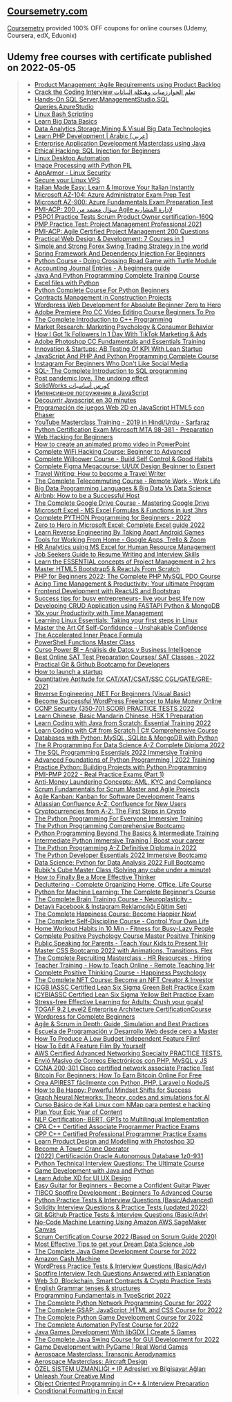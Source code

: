 
## [**Coursemetry.com**](https://coursemetry.com/)

[Coursemetry](https://coursemetry.com/) provided 100% OFF coupons for online courses (Udemy, Coursera, edX, Eduonix)

## **Udemy free courses with certificate published on 2022-05-05**
> * [Product Management :Agile Requirements using Product Backlog](https://coursemetry.com/product-management-agile-requirements-using-product-backlog/?target=_blank)
> * [Crack the Coding Interview  تعلم الخوارزميات وهيكلة البيانات](https://coursemetry.com/crack-the-coding-interview-%d8%aa%d8%b9%d9%84%d9%85-%d8%a7%d9%84%d8%ae%d9%88%d8%a7%d8%b1%d8%b2%d9%85%d9%8a%d8%a7%d8%aa-%d9%88%d9%87%d9%8a%d9%83%d9%84%d8%a9-%d8%a7%d9%84%d8%a8%d9%8a%d8%a7%d9%86%d8%a7/)
> * [Hands-On SQL Server,ManagementStudio,SQL Queries,AzureStudio](https://coursemetry.com/hands-on-sql-servermanagementstudiosql-queriesazurestudio/)
> * [Linux  Bash Scripting](https://coursemetry.com/linux-bash-scripting/)
> * [Learn Big Data Basics](https://coursemetry.com/learn-big-data-basics/)
> * [Data Analytics,Storage,Mining & Visual Big Data Technologies](https://coursemetry.com/data-analyticsstoragemining-visual-big-data-technologies/)
> * [Learn PHP Development | Arabic [عربي]](https://coursemetry.com/learn-php-development-arabic-%d8%b9%d8%b1%d8%a8%d9%8a/)
> * [Enterprise Application Development Masterclass using Java](https://coursemetry.com/enterprise-application-development-masterclass-using-java/)
> * [Ethical Hacking: SQL Injection for Beginners](https://coursemetry.com/ethical-hacking-sql-injection-for-beginners/)
> * [Linux Desktop Automation](https://coursemetry.com/linux-desktop-automation/)
> * [Image Processing with Python PIL](https://coursemetry.com/image-processing-with-python-pil/)
> * [AppArmor - Linux Security](https://coursemetry.com/apparmor-linux-security/)
> * [Secure your Linux VPS](https://coursemetry.com/secure-your-linux-vps/)
> * [Italian Made Easy: Learn & Improve Your Italian Instantly](https://coursemetry.com/italian-made-easy-learn-improve-your-italian-instantly/)
> * [Microsoft AZ-104: Azure Administrator Exam Prep Test](https://coursemetry.com/microsoft-az-104-azure-administrator-exam-prep-test/)
> * [Microsoft AZ-900: Azure Fundamentals Exam Preparation Test](https://coursemetry.com/microsoft-az-900-azure-fundamentals-exam-preparation-test/)
> * [PMI-ACP: 200 سؤال معتمد من Agile لإدارة المشاريع](https://coursemetry.com/pmi-acp-200-%d8%b3%d8%a4%d8%a7%d9%84-%d9%85%d8%b9%d8%aa%d9%85%d8%af-%d9%85%d9%86-agile-%d9%84%d8%a5%d8%af%d8%a7%d8%b1%d8%a9-%d8%a7%d9%84%d9%85%d8%b4%d8%a7%d8%b1%d9%8a%d8%b9/)
> * [PSPO1 Practice Tests Scrum Product Owner certification-160Q](https://coursemetry.com/pspo1-practice-tests-scrum-product-owner-certification-160q/)
> * [PMP Practice Test: Project Management Professional 2021](https://coursemetry.com/pmp-practice-test-project-management-professional-2021/)
> * [PMI-ACP: Agile Certified Project Management 200 Questions](https://coursemetry.com/pmi-acp-agile-certified-project-management-200-questions/)
> * [Practical Web Design & Development: 7 Courses in 1](https://coursemetry.com/practical-web-design-development-7-courses-in-1/)
> * [Simple and Strong Forex Swing Trading Strategy in the world](https://coursemetry.com/simple-and-strong-forex-swing-trading-strategy-in-the-world/)
> * [Spring Framework And Dependency Injection For Beginners](https://coursemetry.com/spring-framework-and-dependency-injection-for-beginners/)
> * [Python Course - Doing Crossing Road Game with Turtle Module](https://coursemetry.com/python-course-doing-crossing-road-game-with-turtle-module/)
> * [Accounting Journal Entries - A beginners guide](https://coursemetry.com/accounting-journal-entries-a-beginners-guide/)
> * [Java And Python Programming Complete Training Course](https://coursemetry.com/java-and-python-programming-complete-training-course/)
> * [Excel files with Python](https://coursemetry.com/excel-files-with-python/)
> * [Python Complete Course For Python Beginners](https://coursemetry.com/python-complete-course-for-python-beginners/)
> * [Contracts Management in Construction Projects](https://coursemetry.com/contracts-management-in-construction-projects/)
> * [Wordpress Web Development for Absolute Beginner Zero to Hero](https://coursemetry.com/wordpress-web-development-for-absolute-beginner-zero-to-hero/)
> * [Adobe Premiere Pro CC Video Editing Course Beginners To Pro](https://coursemetry.com/adobe-premiere-pro-cc-video-editing-course-beginners-to-pro/)
> * [The Complete Introduction to C++ Programming](https://coursemetry.com/the-complete-introduction-to-c-programming/)
> * [Market Research: Marketing Psychology & Consumer Behavior](https://coursemetry.com/market-research-marketing-psychology-consumer-behavior/)
> * [How I Got 1k Followers In 1 Day With TikTok Marketing & Ads](https://coursemetry.com/how-i-got-1k-followers-in-1-day-with-tiktok-marketing-ads/)
> * [Adobe Photoshop CC Fundamentals and Essentials Training](https://coursemetry.com/adobe-photoshop-cc-fundamentals-and-essentials-training/)
> * [Innovation & Startups: AB Testing Of KPI With Lean Startup](https://coursemetry.com/innovation-startups-ab-testing-of-kpi-with-lean-startup/)
> * [JavaScript And PHP And Python Programming Complete Course](https://coursemetry.com/javascript-and-php-and-python-programming-complete-course/)
> * [Instagram For Beginners Who Don't Like Social Media](https://coursemetry.com/instagram-for-beginners-who-dont-like-social-media/)
> * [SQL- The Complete Introduction to SQL programming](https://coursemetry.com/sql-the-complete-introduction-to-sql-programming/)
> * [Post pandemic love. The undoing effect](https://coursemetry.com/post-pandemic-love-the-undoing-effect/)
> * [SolidWorks كورس أساسيات](https://coursemetry.com/solidworks-%d9%83%d9%88%d8%b1%d8%b3-%d8%a3%d8%b3%d8%a7%d8%b3%d9%8a%d8%a7%d8%aa/)
> * [Интенсивное погружение в JavaScript](https://coursemetry.com/%d0%b8%d0%bd%d1%82%d0%b5%d0%bd%d1%81%d0%b8%d0%b2%d0%bd%d0%be%d0%b5-%d0%bf%d0%be%d0%b3%d1%80%d1%83%d0%b6%d0%b5%d0%bd%d0%b8%d0%b5-%d0%b2-javascript/)
> * [Découvrir Javascript en 30 minutes](https://coursemetry.com/decouvrir-javascript-en-30-minutes/)
> * [Programación de juegos Web 2D en JavaScript HTML5 con Phaser](https://coursemetry.com/programacion-de-juegos-web-2d-en-javascript-html5-con-phaser/)
> * [YouTube Masterclass Training - 2019 in Hindi/Urdu - Sarfaraz](https://coursemetry.com/youtube-masterclass-training-2019-in-hindi-urdu-sarfaraz/)
> * [Python Certification Exam Microsoft MTA 98-381 - Preparation](https://coursemetry.com/python-certification-exam-microsoft-mta-98-381-preparation/)
> * [Web Hacking for Beginners](https://coursemetry.com/web-hacking-for-beginners/)
> * [How to create an animated promo video in PowerPoint](https://coursemetry.com/how-to-create-an-animated-promo-video-in-powerpoint/)
> * [Complete WiFi Hacking Course: Beginner to Advanced](https://coursemetry.com/complete-wifi-hacking-course-beginner-to-advanced/)
> * [Complete Willpower Course - Build Self Control & Good Habits](https://coursemetry.com/complete-willpower-course-build-self-control-good-habits/)
> * [Complete Figma Megacourse: UI/UX Design Beginner to Expert](https://coursemetry.com/complete-figma-megacourse-ui-ux-design-beginner-to-expert/)
> * [Travel Writing: How to become a Travel Writer](https://coursemetry.com/travel-writing-how-to-become-a-travel-writer/)
> * [The Complete Telecommuting Course - Remote Work - Work Life](https://coursemetry.com/the-complete-telecommuting-course-remote-work-work-life/)
> * [Big Data Programming Languages & Big Data Vs Data Science](https://coursemetry.com/big-data-programming-languages-big-data-vs-data-science/)
> * [Airbnb: How to be a Successful Host](https://coursemetry.com/airbnb-how-to-be-a-successful-host/)
> * [The Complete Google Drive Course - Mastering Google Drive](https://coursemetry.com/the-complete-google-drive-course-mastering-google-drive/)
> * [Microsoft Excel - MS Excel Formulas & Functions in just 3hrs](https://coursemetry.com/microsoft-excel-ms-excel-formulas-functions-in-just-3hrs/)
> * [Complete PYTHON Programming for Beginners - 2022](https://coursemetry.com/complete-python-programming-for-beginners-2022/)
> * [Zero to Hero in Microsoft Excel: Complete Excel guide 2022](https://coursemetry.com/zero-to-hero-in-microsoft-excel-complete-excel-guide-2022/)
> * [Learn Reverse Engineering By Taking Apart Android Games](https://coursemetry.com/learn-reverse-engineering-by-taking-apart-android-games/)
> * [Tools for Working From Home - Google Apps, Trello & Zoom](https://coursemetry.com/tools-for-working-from-home-google-apps-trello-zoom/)
> * [HR Analytics using MS Excel for Human Resource Management](https://coursemetry.com/hr-analytics-using-ms-excel-for-human-resource-management/)
> * [Job Seekers Guide to Resume Writing and Interview Skills](https://coursemetry.com/job-seekers-guide-to-resume-writing-and-interview-skills/)
> * [Learn the ESSENTIAL concepts of Project Management in 2 hrs](https://coursemetry.com/learn-the-essential-concepts-of-project-management-in-2-hrs/)
> * [Master HTML5 Bootstrap5 & ReactJs From Scratch](https://coursemetry.com/master-html5-bootstrap5-reactjs-from-scratch/)
> * [PHP for Beginners 2022: The Complete PHP MySQL PDO Course](https://coursemetry.com/php-for-beginners-2022-the-complete-php-mysql-pdo-course/)
> * [Acing Time Management & Productivity: Your ultimate Program](https://coursemetry.com/acing-time-management-productivity-your-ultimate-program/)
> * [Frontend Development with ReactJS and Bootstrap](https://coursemetry.com/frontend-development-with-reactjs-and-bootstrap/)
> * [Success tips for busy entrepreneurs- live your best life now](https://coursemetry.com/success-tips-for-busy-entrepreneurs-live-your-best-life-now/)
> * [Developing CRUD Application using FASTAPI Python & MongoDB](https://coursemetry.com/developing-crud-application-using-fastapi-python-mongodb/)
> * [10x your Productivity with Time Management](https://coursemetry.com/10x-your-productivity-with-time-management/)
> * [Learning Linux Essentials: Taking your first steps in Linux](https://coursemetry.com/learning-linux-essentials-taking-your-first-steps-in-linux/)
> * [Master the Art Of Self-Confidence – Unshakable Confidence](https://coursemetry.com/master-the-art-of-self-confidence-unshakable-confidence/)
> * [The Accelerated Inner Peace Formula](https://coursemetry.com/the-accelerated-inner-peace-formula/)
> * [PowerShell Functions Master Class](https://coursemetry.com/powershell-functions-master-class/)
> * [Curso Power BI – Análisis de Datos y Business Intelligence](https://coursemetry.com/curso-power-bi-analisis-de-datos-y-business-intelligence/)
> * [Best Online SAT Test Preparation Courses/ SAT Classes - 2022](https://coursemetry.com/best-online-sat-test-preparation-courses-sat-classes-2022/)
> * [Practical Git & Github Bootcamp for Developers](https://coursemetry.com/practical-git-github-bootcamp-for-developers/)
> * [How to launch a startup](https://coursemetry.com/how-to-launch-a-startup/)
> * [Quantitative Aptitude for CAT/XAT/CSAT/SSC CGL/GATE/GRE-2021](https://coursemetry.com/quantitative-aptitude-for-cat-xat-csat-ssc-cgl-gate-gre-2021/)
> * [Reverse Engineering .NET For Beginners (Visual Basic)](https://coursemetry.com/reverse-engineering-net-for-beginners-visual-basic/)
> * [Become Successful WordPress Freelancer to Make Money Online](https://coursemetry.com/become-successful-wordpress-freelancer-to-make-money-online/)
> * [CCNP Security (350-701 SCOR) PRACTICE TESTS 2022](https://coursemetry.com/ccnp-security-350-701-scor-practice-tests-2022/)
> * [Learn Chinese, Basic Mandarin Chinese, HSK 1 Preparation](https://coursemetry.com/learn-chinese-basic-mandarin-chinese-hsk-1-preparation/)
> * [Learn Coding with Java from Scratch: Essential Training 2022](https://coursemetry.com/learn-coding-with-java-from-scratch-essential-training-2022/)
> * [Learn Coding with C# from Scratch | C# Comprehensive Course](https://coursemetry.com/learn-coding-with-c-from-scratch-c-comprehensive-course/)
> * [Databases with Python: MySQL, SQLite & MongoDB with Python](https://coursemetry.com/databases-with-python-mysql-sqlite-mongodb-with-python/)
> * [The R Programming For Data Science A-Z Complete Diploma 2022](https://coursemetry.com/the-r-programming-for-data-science-a-z-complete-diploma-2022/)
> * [The SQL Programming Essentials 2022 Immersive Training](https://coursemetry.com/the-sql-programming-essentials-2022-immersive-training/)
> * [Advanced Foundations of Python Programming | 2022 Training](https://coursemetry.com/advanced-foundations-of-python-programming-2022-training/)
> * [Practice Python: Building Projects with Python Programming](https://coursemetry.com/practice-python-building-projects-with-python-programming/)
> * [PMI-PMP 2022 - Real Practice Exams (Part 1)](https://coursemetry.com/pmi-pmp-2022-real-practice-exams-part-1/)
> * [Anti-Money Laundering Concepts: AML, KYC and Compliance](https://coursemetry.com/anti-money-laundering-concepts-aml-kyc-and-compliance/)
> * [Scrum Fundamentals for Scrum Master and Agile Projects](https://coursemetry.com/scrum-fundamentals-for-scrum-master-and-agile-projects/)
> * [Agile Kanban: Kanban for Software Development Teams](https://coursemetry.com/agile-kanban-kanban-for-software-development-teams/)
> * [Atlassian Confluence A-Z: Confluence for New Users](https://coursemetry.com/atlassian-confluence-a-z-confluence-for-new-users/)
> * [Cryptocurrencies from A-Z: The First Steps in Crypto](https://coursemetry.com/cryptocurrencies-from-a-z-the-first-steps-in-crypto/)
> * [The Python Programming For Everyone Immersive Training](https://coursemetry.com/the-python-programming-for-everyone-immersive-training/)
> * [The Python Programming Comprehensive Bootcamp](https://coursemetry.com/the-python-programming-comprehensive-bootcamp/)
> * [Python Programming Beyond The Basics & Intermediate Training](https://coursemetry.com/python-programming-beyond-the-basics-intermediate-training/)
> * [Intermediate Python Immersive Training | Boost your career](https://coursemetry.com/intermediate-python-immersive-training-boost-your-career/)
> * [The Python Programming A-Z Definitive Diploma in 2022](https://coursemetry.com/the-python-programming-a-z-definitive-diploma-in-2022/)
> * [The Python Developer Essentials 2022 Immersive Bootcamp](https://coursemetry.com/the-python-developer-essentials-2022-immersive-bootcamp/)
> * [Data Science: Python for Data Analysis 2022 Full Bootcamp](https://coursemetry.com/data-science-python-for-data-analysis-2022-full-bootcamp/)
> * [Rubik's Cube Master Class (Solving any cube under a minute)](https://coursemetry.com/rubiks-cube-master-class-solving-any-cube-under-a-minute/)
> * [How to Finally Be a More Effective Thinker](https://coursemetry.com/how-to-finally-be-a-more-effective-thinker/)
> * [Decluttering - Complete Organizing Home, Office, Life Course](https://coursemetry.com/decluttering-complete-organizing-home-office-life-course/)
> * [Python for Machine Learning: The Complete Beginner's Course](https://coursemetry.com/python-for-machine-learning-the-complete-beginners-course/)
> * [The Complete Brain Training Course - Neuroplasticity -](https://coursemetry.com/the-complete-brain-training-course-neuroplasticity/)
> * [Detaylı Facebook & Instagram Reklamcılığı Eğitim Seti](https://coursemetry.com/detayli-facebook-instagram-reklamciligi-egitim-seti/)
> * [The Complete Happiness Course: Become Happier Now!](https://coursemetry.com/the-complete-happiness-course-become-happier-now/)
> * [The Complete Self-Discipline Course - Control Your Own Life](https://coursemetry.com/the-complete-self-discipline-course-control-your-own-life/)
> * [Home Workout Habits in 10 Min - Fitness for Busy-Lazy People](https://coursemetry.com/home-workout-habits-in-10-min-fitness-for-busy-lazy-people/)
> * [Complete Positive Psychology Course Master Positive Thinking](https://coursemetry.com/complete-positive-psychology-course-master-positive-thinking/)
> * [Public Speaking for Parents - Teach Your Kids to Present 1Hr](https://coursemetry.com/public-speaking-for-parents-teach-your-kids-to-present-1hr/)
> * [Master CSS Bootcamp 2022 with Animations, Transitions, Flex](https://coursemetry.com/master-css-bootcamp-2022-with-animations-transitions-flex/)
> * [The Complete Recruiting Masterclass - HR Resources - Hiring](https://coursemetry.com/the-complete-recruiting-masterclass-hr-resources-hiring/)
> * [Teacher Training - How to Teach Online - Remote Teaching 1Hr](https://coursemetry.com/teacher-training-how-to-teach-online-remote-teaching-1hr/)
> * [Complete Positive Thinking Course  -  Happiness Psychology](https://coursemetry.com/complete-positive-thinking-course-happiness-psychology/)
> * [The Complete NFT Course: Become an NFT Creator & Investor](https://coursemetry.com/the-complete-nft-course-become-an-nft-creator-investor/)
> * [ICGB IASSC Certified Lean Six Sigma Green Belt Practice Exam](https://coursemetry.com/icgb-iassc-certified-lean-six-sigma-green-belt-practice-exam/)
> * [ICYBIASSC Certified Lean Six Sigma Yellow Belt Practice Exam](https://coursemetry.com/icybiassc-certified-lean-six-sigma-yellow-belt-practice-exam/)
> * [Stress-free Effective Learning for Adults: Crush your goals!](https://coursemetry.com/stress-free-effective-learning-for-adults-crush-your-goals/)
> * [TOGAF 9.2 Level2 Enterprise Architecture CertificationCourse](https://coursemetry.com/togaf-9-2-level2-enterprise-architecture-certificationcourse/)
> * [Wordpress for Complete Beginners](https://coursemetry.com/wordpress-for-complete-beginners/)
> * [Agile & Scrum in Depth: Guide, Simulation and Best Practices](https://coursemetry.com/agile-scrum-in-depth-guide-simulation-and-best-practices/)
> * [Escuela de Programación y Desarrollo Web desde cero a Master](https://coursemetry.com/escuela-de-programacion-y-desarrollo-web-desde-cero-a-master/)
> * [How To Produce A Low Budget Independent Feature Film!](https://coursemetry.com/how-to-produce-a-low-budget-independent-feature-film/)
> * [How To Edit A Feature Film By Yourself](https://coursemetry.com/how-to-edit-a-feature-film-by-yourself/)
> * [AWS Certified Advanced Networking Specialty PRACTICE TESTS.](https://coursemetry.com/aws-certified-advanced-networking-specialty-practice-tests/)
> * [Envió Masivo de Correos Electrónicos con PHP, MySQL y JS](https://coursemetry.com/envio-masivo-de-correos-electronicos-con-php-mysql-y-js/)
> * [CCNA 200-301 Cisco certified network associate Practice Test](https://coursemetry.com/ccna-200-301-cisco-certified-network-associate-practice-test/)
> * [Bitcoin For Beginners: How To Earn Bitcoin Online For Free](https://coursemetry.com/bitcoin-for-beginners-how-to-earn-bitcoin-online-for-free/)
> * [Crea APIREST fácilmente con Python, PHP, Laravel o NodeJS](https://coursemetry.com/crea-apirest-facilmente-con-python-php-laravel-o-nodejs/)
> * [How to Be Happy: Powerful Mindset Shifts for Success](https://coursemetry.com/how-to-be-happy-powerful-mindset-shifts-for-success/)
> * [Graph Neural Networks: Theory, codes and simulations for AI](https://coursemetry.com/graph-neural-networks-theory-codes-and-simulations-for-ai/)
> * [Curso Básico de Kali Linux com NMap para pentest e hacking](https://coursemetry.com/curso-basico-de-kali-linux-com-nmap-para-pentest-e-hacking/)
> * [Plan Your Epic Year of Content](https://coursemetry.com/plan-your-epic-year-of-content/)
> * [NLP Certification- BERT, GPTs to Multilingual Implementation](https://coursemetry.com/nlp-certification-bert-gpts-to-multilingual-implementation/)
> * [CPA C++ Certified Associate Programmer Practice Exams](https://coursemetry.com/cpa-c-certified-associate-programmer-practice-exams/)
> * [CPP C++ Certified Professional Programmer Practice Exams](https://coursemetry.com/cpp-c-certified-professional-programmer-practice-exams/)
> * [Learn Product Design and Modelling with Photoshop 3D](https://coursemetry.com/learn-product-design-and-modelling-with-photoshop-3d/)
> * [Become A Tower Crane Operator](https://coursemetry.com/become-a-tower-crane-operator/)
> * [[2022] Certificación Oracle Autonomous Database 1z0-931](https://coursemetry.com/2022-certificacion-oracle-autonomous-database-1z0-931/)
> * [Python Technical Interview Questions: The Ultimate Course](https://coursemetry.com/python-technical-interview-questions-the-ultimate-course/)
> * [Game Development with Java and Python](https://coursemetry.com/game-development-with-java-and-python/)
> * [Learn Adobe XD for UI UX Design](https://coursemetry.com/learn-adobe-xd-for-ui-ux-design/)
> * [Easy Guitar for Beginners - Become a Confident Guitar Player](https://coursemetry.com/easy-guitar-for-beginners-become-a-confident-guitar-player/)
> * [TIBCO Spotfire Development : Beginners To Advanced Course](https://coursemetry.com/tibco-spotfire-development-beginners-to-advanced-course/)
> * [Python Practice Tests & Interview Questions (Basic/Advanced)](https://coursemetry.com/python-practice-tests-interview-questions-basic-advanced/)
> * [Solidity Interview Questions & Practice Tests (updated 2022)](https://coursemetry.com/solidity-interview-questions-practice-tests-updated-2022/)
> * [Git &Github Practice Tests & Interview Questions (Basic/Adv)](https://coursemetry.com/git-github-practice-tests-interview-questions-basic-adv/)
> * [No-Code Machine Learning Using Amazon AWS SageMaker Canvas](https://coursemetry.com/no-code-machine-learning-using-amazon-aws-sagemaker-canvas/)
> * [Scrum Certification Course 2022 (Based on Scrum Guide 2020)](https://coursemetry.com/scrum-certification-course-2022-based-on-scrum-guide-2020/)
> * [Most Effective Tips to get your Dream Data Science Job](https://coursemetry.com/most-effective-tips-to-get-your-dream-data-science-job/)
> * [The Complete Java Game Development Course for 2022](https://coursemetry.com/the-complete-java-game-development-course-for-2022/)
> * [Amazon Cash Machine](https://coursemetry.com/amazon-cash-machine/)
> * [WordPress Practice Tests & Interview Questions (Basic/Adv)](https://coursemetry.com/wordpress-practice-tests-interview-questions-basic-adv/)
> * [Spotfire Interview Tech Questions Answered with Explanation](https://coursemetry.com/spotfire-interview-tech-questions-answered-with-explanation/)
> * [Web 3.0, Blockchain, Smart Contracts & Crypto Practice Tests](https://coursemetry.com/web-3-0-blockchain-smart-contracts-crypto-practice-tests/)
> * [English Grammar tenses & structures](https://coursemetry.com/english-grammar-tenses-structures/)
> * [Programming Fundamentals in TypeScript 2022](https://coursemetry.com/programming-fundamentals-in-typescript-2022/)
> * [The Complete Python Network Programming Course for 2022](https://coursemetry.com/the-complete-python-network-programming-course-for-2022/)
> * [The Complete GSAP: JavaScript ,HTML and CSS Course for 2022](https://coursemetry.com/the-complete-gsap-javascript-html-and-css-course-for-2022/)
> * [The Complete Python Game Development Course for 2022](https://coursemetry.com/the-complete-python-game-development-course-for-2022/)
> * [The Complete Automation PyTest Course for 2022](https://coursemetry.com/the-complete-automation-pytest-course-for-2022/)
> * [Java Games Development With libGDX  | Create 5 Games](https://coursemetry.com/java-games-development-with-libgdx-create-5-games/)
> * [The Complete Java Swing Course for GUI Development for 2022](https://coursemetry.com/the-complete-java-swing-course-for-gui-development-for-2022/)
> * [Game Development with PyGame  | Real World Games](https://coursemetry.com/game-development-with-pygame-real-world-games/)
> * [Aerospace Masterclass: Transonic Aerodynamics](https://coursemetry.com/aerospace-masterclass-transonic-aerodynamics/)
> * [Aerospace Masterclass: Aircraft Design](https://coursemetry.com/aerospace-masterclass-aircraft-design/)
> * [ÖZEL SİSTEM UZMANLIĞI + IP Adresleri ve Bilgisayar Ağları](https://coursemetry.com/ozel-sistem-uzmanligi-ip-adresleri-ve-bilgisayar-aglari/)
> * [Unleash Your Creative Mind](https://coursemetry.com/unleash-your-creative-mind/)
> * [Object Oriented Programming in C++  &  Interview Preparation](https://coursemetry.com/object-oriented-programming-in-c-interview-preparation/)
> * [Conditional Formatting in Excel](https://coursemetry.com/conditional-formatting-in-excel/)
